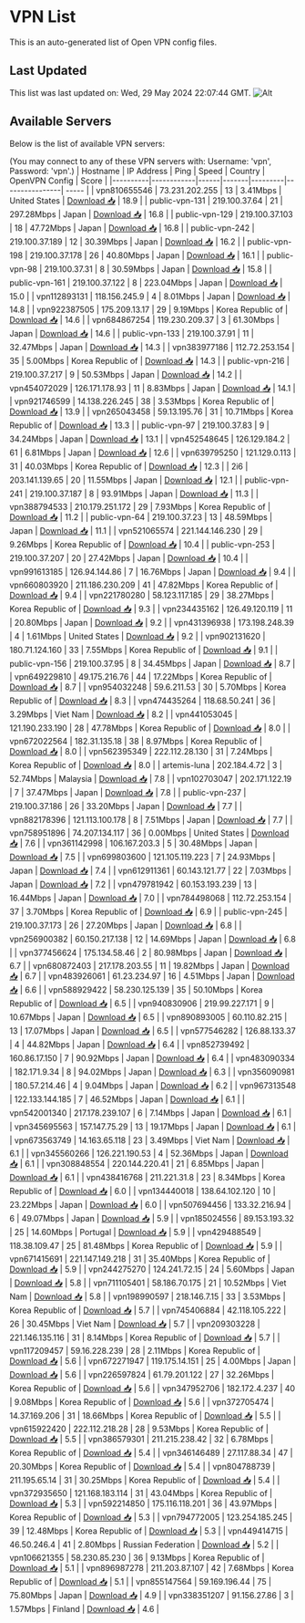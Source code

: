 # VPN List

This is an auto-generated list of Open VPN config files.

## Last Updated

This list was last updated on: Wed, 29 May 2024 22:07:44 GMT.
![Alt](https://repobeats.axiom.co/api/embed/186b98318ef1479477931607c1ad7d823f12451f.svg "Repobeats analytics image")

## Available Servers

Below is the list of available VPN servers:

(You may connect to any of these VPN servers with: Username: 'vpn', Password: 'vpn'.)
| Hostname | IP Address | Ping | Speed | Country | OpenVPN Config | Score |
|----------|------------|------|-------|---------|----------------| ----- |
| vpn810655546 | 73.231.202.255 | 13 | 3.41Mbps | United States | [Download 📥](./configs/server_0_US.ovpn) | 18.9 |
| public-vpn-131 | 219.100.37.64 | 21 | 297.28Mbps | Japan | [Download 📥](./configs/server_1_JP.ovpn) | 16.8 |
| public-vpn-129 | 219.100.37.103 | 18 | 47.72Mbps | Japan | [Download 📥](./configs/server_2_JP.ovpn) | 16.8 |
| public-vpn-242 | 219.100.37.189 | 12 | 30.39Mbps | Japan | [Download 📥](./configs/server_3_JP.ovpn) | 16.2 |
| public-vpn-198 | 219.100.37.178 | 26 | 40.80Mbps | Japan | [Download 📥](./configs/server_4_JP.ovpn) | 16.1 |
| public-vpn-98 | 219.100.37.31 | 8 | 30.59Mbps | Japan | [Download 📥](./configs/server_5_JP.ovpn) | 15.8 |
| public-vpn-161 | 219.100.37.122 | 8 | 223.04Mbps | Japan | [Download 📥](./configs/server_6_JP.ovpn) | 15.0 |
| vpn112893131 | 118.156.245.9 | 4 | 8.01Mbps | Japan | [Download 📥](./configs/server_7_JP.ovpn) | 14.8 |
| vpn922387505 | 175.209.13.17 | 29 | 9.19Mbps | Korea Republic of | [Download 📥](./configs/server_8_KR.ovpn) | 14.6 |
| vpn684867254 | 119.230.209.37 | 3 | 61.30Mbps | Japan | [Download 📥](./configs/server_9_JP.ovpn) | 14.6 |
| public-vpn-133 | 219.100.37.91 | 11 | 32.47Mbps | Japan | [Download 📥](./configs/server_10_JP.ovpn) | 14.3 |
| vpn383977186 | 112.72.253.154 | 35 | 5.00Mbps | Korea Republic of | [Download 📥](./configs/server_11_KR.ovpn) | 14.3 |
| public-vpn-216 | 219.100.37.217 | 9 | 50.53Mbps | Japan | [Download 📥](./configs/server_12_JP.ovpn) | 14.2 |
| vpn454072029 | 126.171.178.93 | 11 | 8.83Mbps | Japan | [Download 📥](./configs/server_13_JP.ovpn) | 14.1 |
| vpn921746599 | 14.138.226.245 | 38 | 3.53Mbps | Korea Republic of | [Download 📥](./configs/server_14_KR.ovpn) | 13.9 |
| vpn265043458 | 59.13.195.76 | 31 | 10.71Mbps | Korea Republic of | [Download 📥](./configs/server_15_KR.ovpn) | 13.3 |
| public-vpn-97 | 219.100.37.83 | 9 | 34.24Mbps | Japan | [Download 📥](./configs/server_16_JP.ovpn) | 13.1 |
| vpn452548645 | 126.129.184.2 | 61 | 6.81Mbps | Japan | [Download 📥](./configs/server_17_JP.ovpn) | 12.6 |
| vpn639795250 | 121.129.0.113 | 31 | 40.03Mbps | Korea Republic of | [Download 📥](./configs/server_18_KR.ovpn) | 12.3 |
| 2i6 | 203.141.139.65 | 20 | 11.55Mbps | Japan | [Download 📥](./configs/server_19_JP.ovpn) | 12.1 |
| public-vpn-241 | 219.100.37.187 | 8 | 93.91Mbps | Japan | [Download 📥](./configs/server_20_JP.ovpn) | 11.3 |
| vpn388794533 | 210.179.251.172 | 29 | 7.93Mbps | Korea Republic of | [Download 📥](./configs/server_21_KR.ovpn) | 11.2 |
| public-vpn-64 | 219.100.37.23 | 13 | 48.59Mbps | Japan | [Download 📥](./configs/server_22_JP.ovpn) | 11.1 |
| vpn521065574 | 221.144.146.230 | 29 | 9.26Mbps | Korea Republic of | [Download 📥](./configs/server_23_KR.ovpn) | 10.4 |
| public-vpn-253 | 219.100.37.207 | 20 | 27.42Mbps | Japan | [Download 📥](./configs/server_24_JP.ovpn) | 10.4 |
| vpn991613185 | 126.94.144.86 | 7 | 16.76Mbps | Japan | [Download 📥](./configs/server_25_JP.ovpn) | 9.4 |
| vpn660803920 | 211.186.230.209 | 41 | 47.82Mbps | Korea Republic of | [Download 📥](./configs/server_26_KR.ovpn) | 9.4 |
| vpn221780280 | 58.123.117.185 | 29 | 38.27Mbps | Korea Republic of | [Download 📥](./configs/server_27_KR.ovpn) | 9.3 |
| vpn234435162 | 126.49.120.119 | 11 | 20.80Mbps | Japan | [Download 📥](./configs/server_28_JP.ovpn) | 9.2 |
| vpn431396938 | 173.198.248.39 | 4 | 1.61Mbps | United States | [Download 📥](./configs/server_29_US.ovpn) | 9.2 |
| vpn902131620 | 180.71.124.160 | 33 | 7.55Mbps | Korea Republic of | [Download 📥](./configs/server_30_KR.ovpn) | 9.1 |
| public-vpn-156 | 219.100.37.95 | 8 | 34.45Mbps | Japan | [Download 📥](./configs/server_31_JP.ovpn) | 8.7 |
| vpn649229810 | 49.175.216.76 | 44 | 17.22Mbps | Korea Republic of | [Download 📥](./configs/server_32_KR.ovpn) | 8.7 |
| vpn954032248 | 59.6.211.53 | 30 | 5.70Mbps | Korea Republic of | [Download 📥](./configs/server_33_KR.ovpn) | 8.3 |
| vpn474435264 | 118.68.50.241 | 36 | 3.29Mbps | Viet Nam | [Download 📥](./configs/server_34_VN.ovpn) | 8.2 |
| vpn441053045 | 121.190.233.190 | 28 | 47.78Mbps | Korea Republic of | [Download 📥](./configs/server_35_KR.ovpn) | 8.0 |
| vpn672022564 | 182.31.135.18 | 38 | 8.97Mbps | Korea Republic of | [Download 📥](./configs/server_36_KR.ovpn) | 8.0 |
| vpn562395349 | 222.112.28.130 | 31 | 7.24Mbps | Korea Republic of | [Download 📥](./configs/server_37_KR.ovpn) | 8.0 |
| artemis-luna | 202.184.4.72 | 3 | 52.74Mbps | Malaysia | [Download 📥](./configs/server_38_MY.ovpn) | 7.8 |
| vpn102703047 | 202.171.122.19 | 7 | 37.47Mbps | Japan | [Download 📥](./configs/server_39_JP.ovpn) | 7.8 |
| public-vpn-237 | 219.100.37.186 | 26 | 33.20Mbps | Japan | [Download 📥](./configs/server_40_JP.ovpn) | 7.7 |
| vpn882178396 | 121.113.100.178 | 8 | 7.51Mbps | Japan | [Download 📥](./configs/server_41_JP.ovpn) | 7.7 |
| vpn758951896 | 74.207.134.117 | 36 | 0.00Mbps | United States | [Download 📥](./configs/server_42_US.ovpn) | 7.6 |
| vpn361142998 | 106.167.203.3 | 5 | 30.48Mbps | Japan | [Download 📥](./configs/server_43_JP.ovpn) | 7.5 |
| vpn699803600 | 121.105.119.223 | 7 | 24.93Mbps | Japan | [Download 📥](./configs/server_44_JP.ovpn) | 7.4 |
| vpn612911361 | 60.143.121.77 | 22 | 7.03Mbps | Japan | [Download 📥](./configs/server_45_JP.ovpn) | 7.2 |
| vpn479781942 | 60.153.193.239 | 13 | 16.44Mbps | Japan | [Download 📥](./configs/server_46_JP.ovpn) | 7.0 |
| vpn784498068 | 112.72.253.154 | 37 | 3.70Mbps | Korea Republic of | [Download 📥](./configs/server_47_KR.ovpn) | 6.9 |
| public-vpn-245 | 219.100.37.173 | 26 | 27.20Mbps | Japan | [Download 📥](./configs/server_48_JP.ovpn) | 6.8 |
| vpn256900382 | 60.150.217.138 | 12 | 14.69Mbps | Japan | [Download 📥](./configs/server_49_JP.ovpn) | 6.8 |
| vpn377456624 | 175.134.58.46 | 2 | 80.98Mbps | Japan | [Download 📥](./configs/server_50_JP.ovpn) | 6.7 |
| vpn680872403 | 217.178.203.55 | 11 | 19.82Mbps | Japan | [Download 📥](./configs/server_51_JP.ovpn) | 6.7 |
| vpn483926061 | 61.23.234.97 | 16 | 4.51Mbps | Japan | [Download 📥](./configs/server_52_JP.ovpn) | 6.6 |
| vpn588929422 | 58.230.125.139 | 35 | 50.10Mbps | Korea Republic of | [Download 📥](./configs/server_53_KR.ovpn) | 6.5 |
| vpn940830906 | 219.99.227.171 | 9 | 10.67Mbps | Japan | [Download 📥](./configs/server_54_JP.ovpn) | 6.5 |
| vpn890893005 | 60.110.82.215 | 13 | 17.07Mbps | Japan | [Download 📥](./configs/server_55_JP.ovpn) | 6.5 |
| vpn577546282 | 126.88.133.37 | 4 | 44.82Mbps | Japan | [Download 📥](./configs/server_56_JP.ovpn) | 6.4 |
| vpn852739492 | 160.86.17.150 | 7 | 90.92Mbps | Japan | [Download 📥](./configs/server_57_JP.ovpn) | 6.4 |
| vpn483090334 | 182.171.9.34 | 8 | 94.02Mbps | Japan | [Download 📥](./configs/server_58_JP.ovpn) | 6.3 |
| vpn356090981 | 180.57.214.46 | 4 | 9.04Mbps | Japan | [Download 📥](./configs/server_59_JP.ovpn) | 6.2 |
| vpn967313548 | 122.133.144.185 | 7 | 46.52Mbps | Japan | [Download 📥](./configs/server_60_JP.ovpn) | 6.1 |
| vpn542001340 | 217.178.239.107 | 6 | 7.14Mbps | Japan | [Download 📥](./configs/server_61_JP.ovpn) | 6.1 |
| vpn345695563 | 157.147.75.29 | 13 | 19.17Mbps | Japan | [Download 📥](./configs/server_62_JP.ovpn) | 6.1 |
| vpn673563749 | 14.163.65.118 | 23 | 3.49Mbps | Viet Nam | [Download 📥](./configs/server_63_VN.ovpn) | 6.1 |
| vpn345560266 | 126.221.190.53 | 4 | 52.36Mbps | Japan | [Download 📥](./configs/server_64_JP.ovpn) | 6.1 |
| vpn308848554 | 220.144.220.41 | 21 | 6.85Mbps | Japan | [Download 📥](./configs/server_65_JP.ovpn) | 6.1 |
| vpn438416768 | 211.221.31.8 | 23 | 8.34Mbps | Korea Republic of | [Download 📥](./configs/server_66_KR.ovpn) | 6.0 |
| vpn134440018 | 138.64.102.120 | 10 | 23.22Mbps | Japan | [Download 📥](./configs/server_67_JP.ovpn) | 6.0 |
| vpn507694456 | 133.32.216.94 | 6 | 49.07Mbps | Japan | [Download 📥](./configs/server_68_JP.ovpn) | 5.9 |
| vpn185024556 | 89.153.193.32 | 25 | 14.60Mbps | Portugal | [Download 📥](./configs/server_69_PT.ovpn) | 5.9 |
| vpn429488549 | 118.38.109.47 | 25 | 81.48Mbps | Korea Republic of | [Download 📥](./configs/server_70_KR.ovpn) | 5.9 |
| vpn671415691 | 221.147.149.218 | 31 | 35.40Mbps | Korea Republic of | [Download 📥](./configs/server_71_KR.ovpn) | 5.9 |
| vpn244275270 | 124.241.72.15 | 24 | 5.60Mbps | Japan | [Download 📥](./configs/server_72_JP.ovpn) | 5.8 |
| vpn711105401 | 58.186.70.175 | 21 | 10.52Mbps | Viet Nam | [Download 📥](./configs/server_73_VN.ovpn) | 5.8 |
| vpn198990597 | 218.146.7.15 | 33 | 3.53Mbps | Korea Republic of | [Download 📥](./configs/server_74_KR.ovpn) | 5.7 |
| vpn745406884 | 42.118.105.222 | 26 | 30.45Mbps | Viet Nam | [Download 📥](./configs/server_75_VN.ovpn) | 5.7 |
| vpn209303228 | 221.146.135.116 | 31 | 8.14Mbps | Korea Republic of | [Download 📥](./configs/server_76_KR.ovpn) | 5.7 |
| vpn117209457 | 59.16.228.239 | 28 | 2.11Mbps | Korea Republic of | [Download 📥](./configs/server_77_KR.ovpn) | 5.6 |
| vpn672271947 | 119.175.14.151 | 25 | 4.00Mbps | Japan | [Download 📥](./configs/server_78_JP.ovpn) | 5.6 |
| vpn226597824 | 61.79.201.122 | 27 | 32.26Mbps | Korea Republic of | [Download 📥](./configs/server_79_KR.ovpn) | 5.6 |
| vpn347952706 | 182.172.4.237 | 40 | 9.08Mbps | Korea Republic of | [Download 📥](./configs/server_80_KR.ovpn) | 5.6 |
| vpn372705474 | 14.37.169.206 | 31 | 18.66Mbps | Korea Republic of | [Download 📥](./configs/server_81_KR.ovpn) | 5.5 |
| vpn615922420 | 222.112.218.28 | 28 | 9.53Mbps | Korea Republic of | [Download 📥](./configs/server_82_KR.ovpn) | 5.5 |
| vpn386579301 | 211.215.238.42 | 32 | 6.78Mbps | Korea Republic of | [Download 📥](./configs/server_83_KR.ovpn) | 5.4 |
| vpn346146489 | 27.117.88.34 | 47 | 20.30Mbps | Korea Republic of | [Download 📥](./configs/server_84_KR.ovpn) | 5.4 |
| vpn804788739 | 211.195.65.14 | 31 | 30.25Mbps | Korea Republic of | [Download 📥](./configs/server_85_KR.ovpn) | 5.4 |
| vpn372935650 | 121.168.183.114 | 31 | 43.04Mbps | Korea Republic of | [Download 📥](./configs/server_86_KR.ovpn) | 5.3 |
| vpn592214850 | 175.116.118.201 | 36 | 43.97Mbps | Korea Republic of | [Download 📥](./configs/server_87_KR.ovpn) | 5.3 |
| vpn794772005 | 123.254.185.245 | 39 | 12.48Mbps | Korea Republic of | [Download 📥](./configs/server_88_KR.ovpn) | 5.3 |
| vpn449414715 | 46.50.246.4 | 41 | 2.80Mbps | Russian Federation | [Download 📥](./configs/server_89_RU.ovpn) | 5.2 |
| vpn106621355 | 58.230.85.230 | 36 | 9.13Mbps | Korea Republic of | [Download 📥](./configs/server_90_KR.ovpn) | 5.1 |
| vpn896987278 | 211.203.87.107 | 42 | 7.68Mbps | Korea Republic of | [Download 📥](./configs/server_91_KR.ovpn) | 5.1 |
| vpn855147564 | 59.169.196.44 | 75 | 75.80Mbps | Japan | [Download 📥](./configs/server_92_JP.ovpn) | 4.9 |
| vpn338351207 | 91.156.27.86 | 3 | 1.57Mbps | Finland | [Download 📥](./configs/server_93_FI.ovpn) | 4.6 |
